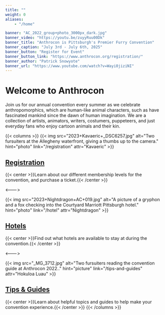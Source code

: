 ```yaml
---
title: ""
weight: 0
aliases:
    - "/home"

banner: "AC_2022_group+photo_3000px_dark.jpg"
banner_video: "https://youtu.be/zuyyRuu00Dk"
banner_title: "Anthrocon is Pittsburgh's Premier Furry Convention"
banner_caption: "July 3rd - July 6th, 2025"
banner_button: "Register for Event"
banner_button_link: "https://www.anthrocon.org/registration/"
banner_author: "Patrick Snowyote"
banner_url: "https://www.youtube.com/watch?v=Wayi0jiziNI"
---
```


# **Welcome to Anthrocon**

Join us for our annual convention every summer as we celebrate anthropomorphics, which are human-like animal characters, such as have fascinated mankind since the dawn of human imagination. We are a collection of artists, animators, writers, costumers, puppeteers, and just everyday fans who enjoy cartoon animals and their kin.

{{< columns >}}
{{< img src="2023+Kavaeric+_DSC6257.jpg" alt="Two fursuiters at the Allegheny waterfront, giving a thumbs up to the camera." hint="photo" link="/registration" attr="Kavaeric" >}}

## [Registration](/registration)

{{< center >}}Learn about our different membership levels for the convention, and purchase a ticket.{{< /center >}}

<--->

{{< img src="2023+Nightdragon+AC+019.jpg" alt="A picture of a gryphon and a fox checking into the Courtyard Marriott Pittsburgh hotel." hint="photo" link="/hotel" attr="Nightdragon" >}}

## [Hotels](/hotel)

{{< center >}}Find out what hotels are available to stay at during the convention.{{< /center >}}

<--->

{{< img src="_MG_3712.jpg" alt="Two fursuiters reading the convention guide at Anthrocon 2022.." hint="picture" link="/tips-and-guides" attr="Hokuloa Luau" >}}

## [Tips & Guides](https://www.anthrocon.org/tips-and-guides)

{{< center >}}Learn about helpful topics and guides to help make your convention experience.{{< /center >}}
{{< /columns >}}
